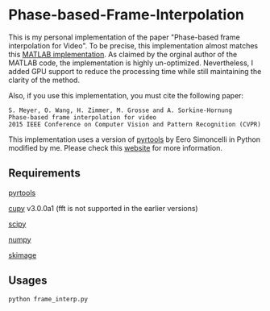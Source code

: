 # Phase-based-Frame-Interpolation

This is my personal implementation of the paper "Phase-based frame interpolation for Video". To be precise, this implementation almost matches this [MATLAB implementation](https://github.com/owang/PhaseBasedInterpolation). As claimed by the orginal author of the MATLAB code, the implementation is highly un-optimized. Nevertheless, I added GPU support to reduce the processing time while still maintaining the clarity of the method. 

Also, if you use this implementation, you must cite the following paper:

``` 
S. Meyer, O. Wang, H. Zimmer, M. Grosse and A. Sorkine-Hornung
Phase-based frame interpolation for video
2015 IEEE Conference on Computer Vision and Pattern Recognition (CVPR)
``` 

This implementation uses a version of [pyrtools](https://github.com/LabForComputationalVision/pyPyrTools) by Eero Simoncelli in Python modified by me. Please check this [website](https://github.com/LabForComputationalVision/matlabPyrTools) for more information.

## Requirements
[pyrtools](https://github.com/justanhduc/pyPyrTools/tree/test-branch)

[cupy](https://github.com/cupy/cupy) v3.0.0a1 (fft is not supported in the earlier versions)

[scipy](https://www.scipy.org/)

[numpy](http://www.numpy.org/)

[skimage](http://scikit-image.org/)

## Usages

```
python frame_interp.py
```

